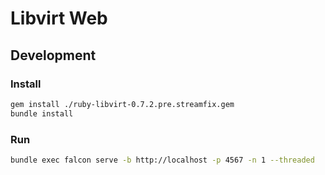 # Libvirt Web

## Development

### Install
```bash
gem install ./ruby-libvirt-0.7.2.pre.streamfix.gem
bundle install
```

### Run
```bash
bundle exec falcon serve -b http://localhost -p 4567 -n 1 --threaded
```
